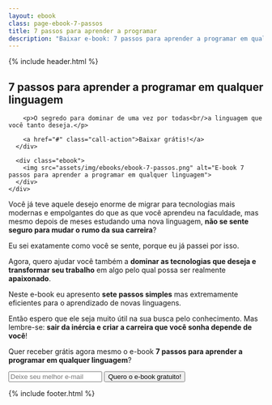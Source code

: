 ```yaml
---
layout: ebook
class: page-ebook-7-passos
title: 7 passos para aprender a programar
description: "Baixar e-book: 7 passos para aprender a programar em qualquer linguagem"
---
```


<div id="primary-content">
  {% include header.html %}

  <article>
    <div class="container">
      <div class="content">
        <h1>7 passos para aprender a programar em qualquer linguagem</h1>

        <p>O segredo para dominar de uma vez por todas<br/>a linguagem que você tanto deseja.</p>

        <a href="#" class="call-action">Baixar grátis!</a>
      </div>

      <div class="ebook">
        <img src="assets/img/ebooks/ebook-7-passos.png" alt="E-book 7 passos para aprender a programar em qualquer linguagem">
      </div>
    </div>
  </article>
</div>

<article id="description">
  <p>Você já teve aquele desejo enorme de migrar para tecnologias mais modernas e empolgantes do que as que você aprendeu na faculdade, mas mesmo depois de meses estudando uma nova linguagem, <strong>não se sente seguro para mudar o rumo da sua carreira</strong>?</p>

  <p>Eu sei exatamente como você se sente, porque eu já passei por isso.</p>

  <p>Agora, quero ajudar você também a <strong>dominar as tecnologias que deseja e transformar seu trabalho</strong> em algo pelo qual possa ser realmente <strong>apaixonado</strong>.</p>

  <p>Neste e-book eu apresento <strong>sete passos simples</strong> mas extremamente eficientes para o aprendizado de novas linguagens.</p>

  <p>Então espero que ele seja muito útil na sua busca pelo conhecimento. Mas lembre-se: <strong>sair da inércia e criar a carreira que você sonha depende de você</strong>!</p>
</article>

<article id="form" class="form-default">
  <form action="http://hike.rocketseat.com.br/api/subscriptions" method="POST" class="container">
    <p>Quer receber grátis agora mesmo o e-book <strong>7 passos para aprender a programar em qualquer linguagem</strong>?</p>
    <input placeholder="Deixe seu melhor e-mail" name="data[email]" type="email" required>
    <input type="hidden" name="data[list_id]" value="aa222271-f95c-41df-be76-0b03e9a2abf9">
    <input type="hidden" name="data[redirect_url]" value="http://rocketseat.com.br/ebook-7-passos-confirmado.html">
    <input type="hidden" name="data[confirm_redirect_url]" value="http://rocketseat.com.br/ebook-7-passos-confirmado.html">
    <button class="call-action" type="submit">Quero o e-book gratuito!</button>
  </form>
</article>

<div id="footer-container">
  {% include footer.html %}
</div>

<script>
  fbq('track', 'Lead');
</script>
